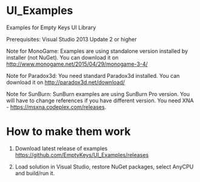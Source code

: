 UI_Examples
===========

Examples for Empty Keys UI Library

Prerequisites: Visual Studio 2013 Update 2 or higher

Note for MonoGame: Examples are using standalone version installed by installer (not NuGet). You can download it on http://www.monogame.net/2015/04/29/monogame-3-4/

Note for Paradox3d: You need standard Paradox3d installed. You can download it on http://paradox3d.net/download/

Note for SunBurn: SunBurn examples are using SunBurn Pro version. You will have to change references if you have different version. You need XNA - https://msxna.codeplex.com/releases.

How to make them work
=====================

1) Download latest release of examples https://github.com/EmptyKeys/UI_Examples/releases

2) Load solution in Visual Studio, restore NuGet packages, select AnyCPU and build/run it.


